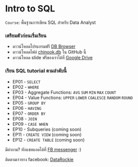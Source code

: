 # Intro to SQL

`Course`: พื้นฐานการเขียน SQL สำหรับ Data Analyst

### เตรียมตัวก่อนเริ่มเรียน

* ดาวน์โหลดโปรแกรมฟรี [DB Browser](https://sqlitebrowser.org/)
* ดาวน์โหลดไฟล์ [chinook.db](https://github.com/datarockie/intro-sql/blob/master/chinook.db) ใน GitHub นี้
* ดาวน์โหลด slide ฟรีของเราได้ที่ [Google Drive](https://bit.ly/DATASQL2020)

### เรียน SQL tutorial ตามลำดับนี้

* EP01 - `SELECT`
* EP02 - `WHERE`
* EP03 - Aggregate Functions: `AVG` `SUM` `MIN` `MAX` `COUNT`
* EP04 - Value Functions: `UPPER` `LOWER` `COALESCE` `RANDOM` `ROUND`
* EP05 - `GROUP BY`
* EP06 - `HAVING`
* EP07 - `ORDER BY`
* EP08 - `JOIN`
* EP09 - `CASE WHEN`
* EP10 - Subqueries (coming soon)
* EP11 - `CREATE VIEW` (coming soon)
* EP12 - `CREATE TABLE` (coming soon)

มีคำถาม? ทักแชทแอดได้ที่ [FB messenger](https://m.me/datarockie) :)

ติดตามเราทาง facebook: [DataRockie](https://www.facebook.com/datarockie)
